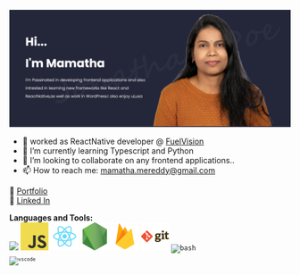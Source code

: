   ![design and Development](https://github.com/mamathamereddy/mamathamereddy/blob/main/Banner.jpg)
  
- 🔭  worked as ReactNative developer @ [FuelVision](https://www.fuelvision.io/index.html)
- 🌱 I’m currently learning Typescript and Python
- 👯 I’m looking to collaborate on any frontend applications..
- 📫 How to reach me: mamatha.mereddy@gmail.com

🏡  [Portfolio](https://mamatha-portfolio.netlify.app/)
<br/>
👔  [Linked In](https://www.linkedin.com/in/mereddy-mamatha)


**Languages and Tools:**  
<code><img height="50" src="https://upload.wikimedia.org/wikipedia/commons/thumb/1/10/CSS3_and_HTML5_logos_and_wordmarks.svg/791px-          CSS3_and_HTML5_logos_and_wordmarks.svg.png"></code>
<code><img height="50" src="https://raw.githubusercontent.com/github/explore/80688e429a7d4ef2fca1e82350fe8e3517d3494d/topics/javascript/javascript.png"></code>
<code><img height="50" src="https://raw.githubusercontent.com/github/explore/80688e429a7d4ef2fca1e82350fe8e3517d3494d/topics/react/react.png"></code>
<code><img height="50" src="https://raw.githubusercontent.com/github/explore/80688e429a7d4ef2fca1e82350fe8e3517d3494d/topics/nodejs/nodejs.png"></code>
<code><img height="50" src="https://raw.githubusercontent.com/github/explore/80688e429a7d4ef2fca1e82350fe8e3517d3494d/topics/firebase/firebase.png"></code>
<code><img height="50" src="https://raw.githubusercontent.com/github/explore/80688e429a7d4ef2fca1e82350fe8e3517d3494d/topics/git/git.png"></code>
<code><img height="50" src="https://cdn.jsdelivr.net/gh/devicons/devicon/icons/bash/bash-original.svg" alt="bash" /><code/>
<code><img height="50" src="https://cdn.jsdelivr.net/gh/devicons/devicon/icons/vscode/vscode-original.svg" alt="vscode" /><code/>
